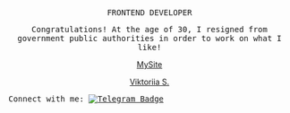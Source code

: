   <p align="center"><samp> FRONTEND DEVELOPER  </samp></p>
 
 <p align="center">
  <samp>
    Сongratulations! At the age of 30, I resigned from government public authorities in order to work on what I like!
    </samp>

<p align="center"><a href="https://andriivnav.if.ua/portfolio_2023/">MySite </a> <div align="center" class="badge-base LI-profile-badge" data-locale="uk_UA" data-size="medium" data-theme="dark" data-type="VERTICAL" data-vanity="viktoriia-s-392b86273" data-version="v1"><a class="badge-base__link LI-simple-link" href="https://ua.linkedin.com/in/viktoriia-s-392b86273?trk=profile-badge">Viktoriia S.</a></div>
</p>


 <samp align="center"> Connect with me:  [![Telegram Badge](https://img.shields.io/badge/-ViktoriiaSmith-white?style=flat&logo=Telegram&logoColor=dark)](https://t.me/La_vie_chocolat) </samp>



              
